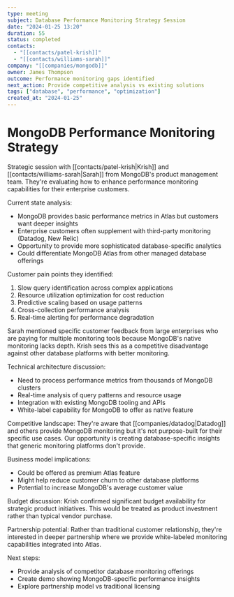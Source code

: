 ```yaml
---
type: meeting
subject: Database Performance Monitoring Strategy Session
date: "2024-01-25 13:20"
duration: 55
status: completed
contacts:
  - "[[contacts/patel-krish]]"
  - "[[contacts/williams-sarah]]"
company: "[[companies/mongodb]]"
owner: James Thompson
outcome: Performance monitoring gaps identified
next_action: Provide competitive analysis vs existing solutions
tags: ["database", "performance", "optimization"]
created_at: "2024-01-25"
---
```


# MongoDB Performance Monitoring Strategy

Strategic session with [[contacts/patel-krish|Krish]] and [[contacts/williams-sarah|Sarah]] from MongoDB's product management team. They're evaluating how to enhance performance monitoring capabilities for their enterprise customers.

Current state analysis:
- MongoDB provides basic performance metrics in Atlas but customers want deeper insights
- Enterprise customers often supplement with third-party monitoring (Datadog, New Relic)
- Opportunity to provide more sophisticated database-specific analytics
- Could differentiate MongoDB Atlas from other managed database offerings

Customer pain points they identified:
1. Slow query identification across complex applications
2. Resource utilization optimization for cost reduction
3. Predictive scaling based on usage patterns
4. Cross-collection performance analysis
5. Real-time alerting for performance degradation

Sarah mentioned specific customer feedback from large enterprises who are paying for multiple monitoring tools because MongoDB's native monitoring lacks depth. Krish sees this as a competitive disadvantage against other database platforms with better monitoring.

Technical architecture discussion:
- Need to process performance metrics from thousands of MongoDB clusters
- Real-time analysis of query patterns and resource usage
- Integration with existing MongoDB tooling and APIs
- White-label capability for MongoDB to offer as native feature

Competitive landscape: They're aware that [[companies/datadog|Datadog]] and others provide MongoDB monitoring but it's not purpose-built for their specific use cases. Our opportunity is creating database-specific insights that generic monitoring platforms don't provide.

Business model implications:
- Could be offered as premium Atlas feature
- Might help reduce customer churn to other database platforms
- Potential to increase MongoDB's average customer value

Budget discussion: Krish confirmed significant budget availability for strategic product initiatives. This would be treated as product investment rather than typical vendor purchase.

Partnership potential: Rather than traditional customer relationship, they're interested in deeper partnership where we provide white-labeled monitoring capabilities integrated into Atlas.

Next steps:
- Provide analysis of competitor database monitoring offerings
- Create demo showing MongoDB-specific performance insights
- Explore partnership model vs traditional licensing